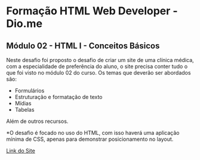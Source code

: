 # Formação HTML Web Developer - Dio.me
## Módulo 02 - HTML I - Conceitos Básicos

Neste desafio foi proposto o desafio de criar um site de uma clínica médica, com a especialidade de preferência do aluno, o site precisa conter tudo o que foi visto no módulo 02 do curso.
Os temas que deverão ser abordados são:

- Formulários
- Estruturação e formatação de texto
- Mídias
- Tabelas

Além de outros recursos.

*O desafio é focado no uso do HTML, com isso haverá uma aplicação mínima de CSS, apenas para demonstrar posicionamento no layout.



[Link do Site](https://clinica-dio.netlify.app/)
